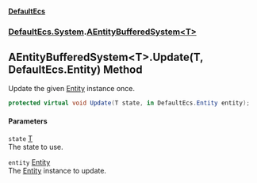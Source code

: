 #### [DefaultEcs](./index.md 'index')
### [DefaultEcs.System](./DefaultEcs-System.md 'DefaultEcs.System').[AEntityBufferedSystem&lt;T&gt;](./DefaultEcs-System-AEntityBufferedSystem-T-.md 'DefaultEcs.System.AEntityBufferedSystem&lt;T&gt;')
## AEntityBufferedSystem&lt;T&gt;.Update(T, DefaultEcs.Entity) Method
Update the given [Entity](./DefaultEcs-Entity.md 'DefaultEcs.Entity') instance once.  
```C#
protected virtual void Update(T state, in DefaultEcs.Entity entity);
```
#### Parameters
<a name='DefaultEcs-System-AEntityBufferedSystem-T--Update(T_DefaultEcs-Entity)-state'></a>
`state` [T](./DefaultEcs-System-AEntityBufferedSystem-T-.md#DefaultEcs-System-AEntityBufferedSystem-T--T 'DefaultEcs.System.AEntityBufferedSystem&lt;T&gt;.T')  
The state to use.  
  
<a name='DefaultEcs-System-AEntityBufferedSystem-T--Update(T_DefaultEcs-Entity)-entity'></a>
`entity` [Entity](./DefaultEcs-Entity.md 'DefaultEcs.Entity')  
The [Entity](./DefaultEcs-Entity.md 'DefaultEcs.Entity') instance to update.  
  
